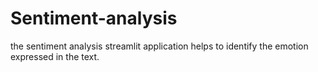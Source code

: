 # Sentiment-analysis
the sentiment analysis streamlit application helps to identify the emotion expressed in the text.
